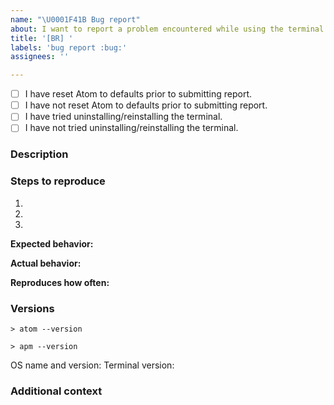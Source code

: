 ```yaml
---
name: "\U0001F41B Bug report"
about: I want to report a problem encountered while using the terminal
title: '[BR] '
labels: 'bug report :bug:'
assignees: ''

---
```

<!-- Fill all fields of the issue template, without, issue will likely be closed.
Tick the appropriate box by adding an x in between the [] e.g. [x] to ID the status-->
- [ ] I have reset Atom to defaults prior to submitting report.
- [ ] I have not reset Atom to defaults prior to submitting report.
- [ ] I have tried uninstalling/reinstalling the terminal.
- [ ] I have not tried uninstalling/reinstalling the terminal.
### Description
<!-- Add a description of the issue you are facing. -->


### Steps to reproduce
<!-- Fill in the numbered steps below with the information required until
the issue you are reporting became apparent. You can add more steps as needed. -->
1.
2.
3.


**Expected behavior:**
<!-- What did you expect to have happened -->


**Actual behavior:**
<!-- What actually happens -->


**Reproduces how often:**
<!-- What percentage of the time does it reproduce? -->


### Versions
<!-- You can get this information from the copy and pasting of the output of
`atom --version` and `apm --version` from the command line, pasted inside the ticked areas.
Also, please include the OS name and what version of the OS and
the terminal version you're running -->

```
> atom --version

```

```
> apm --version

```
OS name and version:
Terminal version:


### Additional context
<!-- Atom bug reports go here WITH any additional information like screenshots, gif captures
configuration, data or other Atom package lists, that might be necessary to reproduce the issue. -->

